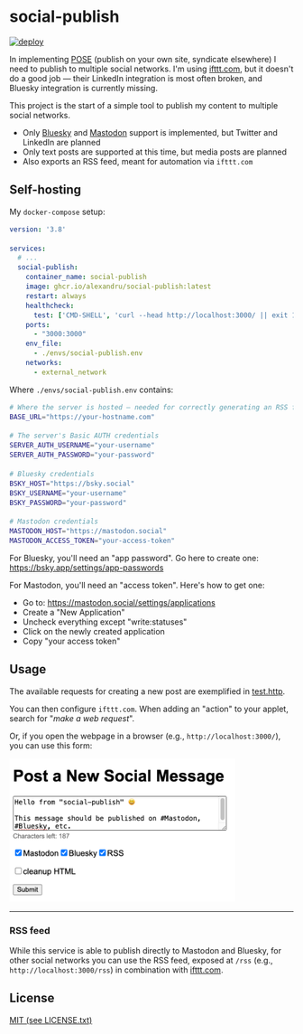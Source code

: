 # social-publish

[![deploy](https://github.com/alexandru/social-publish/actions/workflows/deploy.yaml/badge.svg)](https://github.com/alexandru/social-publish/actions/workflows/deploy.yaml)

In implementing [POSE](https://indieweb.org/POSSE) (publish on your own site, syndicate elsewhere) I need to publish to multiple social networks. I'm using [ifttt.com](https://ifttt.com/), but it doesn't do a good job — their LinkedIn integration is most often broken, and Bluesky integration is currently missing.

This project is the start of a simple tool to publish my content to multiple social networks.

- Only [Bluesky](https://bsky.app/) and [Mastodon](https://joinmastodon.org/) support is implemented, but Twitter and LinkedIn are planned
- Only text posts are supported at this time, but media posts are planned
- Also exports an RSS feed, meant for automation via `ifttt.com`

## Self-hosting

My `docker-compose` setup:

```yaml
version: '3.8'

services:
  # ...
  social-publish:
    container_name: social-publish
    image: ghcr.io/alexandru/social-publish:latest
    restart: always
    healthcheck:
      test: ['CMD-SHELL', 'curl --head http://localhost:3000/ || exit 1']
    ports:
      - "3000:3000"
    env_file:
      - ./envs/social-publish.env
    networks:
      - external_network
```

Where `./envs/social-publish.env` contains:

```sh
# Where the server is hosted — needed for correctly generating an RSS feed
BASE_URL="https://your-hostname.com"

# The server's Basic AUTH credentials
SERVER_AUTH_USERNAME="your-username"
SERVER_AUTH_PASSWORD="your-password"

# Bluesky credentials
BSKY_HOST="https://bsky.social"
BSKY_USERNAME="your-username"
BSKY_PASSWORD="your-password"

# Mastodon credentials
MASTODON_HOST="https://mastodon.social"
MASTODON_ACCESS_TOKEN="your-access-token"
```

For Bluesky, you'll need an "app password". Go here to create one:
<https://bsky.app/settings/app-passwords>

For Mastodon, you'll need an "access token". Here's how to get one:
- Go to: <https://mastodon.social/settings/applications>
- Create a "New Application"
- Uncheck everything except "write:statuses"
- Click on the newly created application
- Copy "your access token"

## Usage

The available requests for creating a new post are exemplified in [test.http](./test.http).

You can then configure `ifttt.com`. When adding an "action" to your applet, search for "*make a web request*".

Or, if you open the webpage in a browser (e.g., `http://localhost:3000/`), you can use this form:

<img src="./docs/form.png" width="400" alt='Screenshot of "Post a New Social Message" form' />
<hr/>

### RSS feed

While this service is able to publish directly to Mastodon and Bluesky, for other social networks you can use the RSS feed, exposed at `/rss` (e.g., `http://localhost:3000/rss`) in combination with [ifttt.com](https://ifttt.com).

## License

[MIT (see LICENSE.txt)](./LICENSE.txt)
